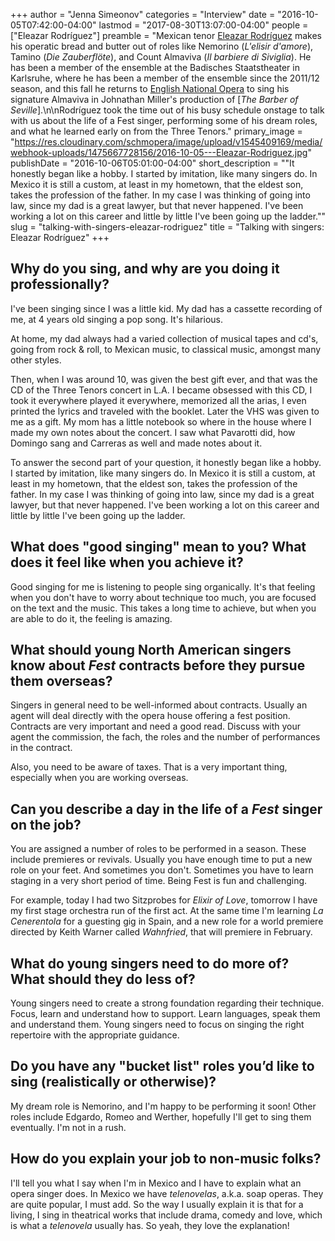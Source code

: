 +++
author = "Jenna Simeonov"
categories = "Interview"
date = "2016-10-05T07:42:00-04:00"
lastmod = "2017-08-30T13:07:00-04:00"
people = ["Eleazar Rodríguez"]
preamble = "Mexican tenor [Eleazar Rodríguez](/scene/people/eleazar-rodriguez/) makes his operatic bread and butter out of roles like Nemorino (*L'elisir d'amore*), Tamino (*Die Zauberflöte*), and Count Almaviva (*Il barbiere di Siviglia*). He has been a member of the ensemble at the Badisches Staatstheater in Karlsruhe, where he has been a member of the ensemble since the 2011/12 season, and this fall he returns to [English National Opera](/scene/companies/english-national-opera/) to sing his signature Almaviva in Johnathan Miller's production of [*The Barber of Seville*].\n\nRodríguez took the time out of his busy schedule onstage to talk with us about the life of a Fest singer, performing some of his dream roles, and what he learned early on from the Three Tenors."
primary_image = "https://res.cloudinary.com/schmopera/image/upload/v1545409169/media/webhook-uploads/1475667728156/2016-10-05---Eleazar-Rodriguez.jpg"
publishDate = "2016-10-06T05:01:00-04:00"
short_description = "&quot;It honestly began like a hobby. I started by imitation, like many singers do. In Mexico it is still a custom, at least in my hometown, that the eldest son, takes the profession of the father. In my case I was thinking of going into law, since my dad is a great lawyer, but that never happened. I&#039;ve been working a lot on this career and little by little I&#039;ve been going up the ladder.&quot;"
slug = "talking-with-singers-eleazar-rodriguez"
title = "Talking with singers: Eleazar Rodríguez"
+++

## Why do you sing, and why are you doing it professionally?

I've been singing since I was a little kid. My dad has a cassette recording of me, at 4 years old singing a pop song. It's hilarious. 

At home, my dad always had a varied collection of musical tapes and cd's, going from rock & roll, to Mexican music, to classical music, amongst many other styles. 

Then, when I was around 10, was given the best gift ever, and that was the CD of the Three Tenors concert in L.A. I became obsessed with this CD, I took it everywhere played it everywhere, memorized all the arias, I even printed the lyrics and traveled with the booklet. Later the VHS was given to me as a gift. My mom has a little notebook so where in the house where I made my own notes about the concert. I saw what Pavarotti did, how Domingo sang and Carreras as well and made notes about it.

To answer the second part of your question, it honestly began like a hobby. I started by imitation, like many singers do. In Mexico it is still a custom, at least in my hometown, that the eldest son, takes the profession of the father. In my case I was thinking of going into law, since my dad is a great lawyer, but that never happened. I've been working a lot on this career and little by little I've been going up the ladder. 

## What does "good singing" mean to you? What does it feel like when you achieve it?

Good singing for me is listening to people sing organically. It's that feeling when you don't have to worry about technique too much, you are focused on the text and the music. This takes a long time to achieve, but when you are able to do it, the feeling is amazing. 

## What should young North American singers know about *Fest* contracts before they pursue them overseas? 

Singers in general need to be well-informed about contracts. Usually an agent will deal directly with the opera house offering a fest position. Contracts are very important and need a good read. Discuss with your agent the commission, the fach, the roles and the number of performances in the contract. 

Also, you need to be aware of taxes. That is a very important thing, especially when you are working overseas. 

## Can you describe a day in the life of a *Fest* singer on the job?

You are assigned a number of roles to be performed in a season. These include premieres or revivals. Usually you have enough time to put a new role on your feet. And sometimes you don't. Sometimes you have to learn staging in a very short period of time. Being Fest is fun and challenging. 

For example, today I had two Sitzprobes for *Elixir of Love*, tomorrow I have my first stage orchestra run of the first act. At the same time I'm learning *La Cenerentola* for a guesting gig in Spain, and a new role for a world premiere directed by Keith Warner called *Wahnfried*, that will premiere in February. 

## What do young singers need to do more of? What should they do less of?

Young singers need to create a strong foundation regarding their technique. Focus, learn and understand how to support. Learn languages, speak them and understand them. Young singers need to focus on singing the right repertoire with the appropriate guidance. 

## Do you have any "bucket list" roles you’d like to sing (realistically or otherwise)?

My dream role is Nemorino, and I'm happy to be performing it soon! Other roles include Edgardo, Romeo and Werther, hopefully I'll get to sing them eventually. I'm not in a rush. 

## How do you explain your job to non-music folks?

I'll tell you what I say when I'm in Mexico and I have to explain what an opera singer does. In Mexico we have *telenovelas*, a.k.a. soap operas. They are quite popular, I must add. So the way I usually explain it is that for a living, I sing in theatrical works that include drama, comedy and love, which is what a *telenovela* usually has. So yeah, they love the explanation! 

